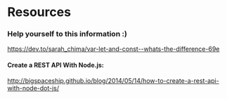 # Resources
### Help yourself to this information :)

https://dev.to/sarah_chima/var-let-and-const--whats-the-difference-69e

#### Create a REST API With Node.js:
http://bigspaceship.github.io/blog/2014/05/14/how-to-create-a-rest-api-with-node-dot-js/
